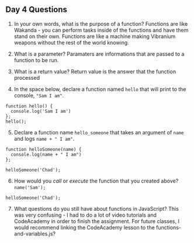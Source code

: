 ## Day 4 Questions

1. In your own words, what is the purpose of a function?
Functions are like Wakanda - you can perform tasks inside of the functions and have them stand on their own. Functions are like a machine making Vibranium weapons without the rest of the world knowing.

2. What is a parameter?
Paramaters are informations that are passed to a function to be run.

3. What is a return value?
Return value is the answer that the function processed

4. In the space below, declare a function named `hello` that will print to the console, `"Sam I am"`.
```
function hello() {
  console.log('Sam I am')
};
hello();
```
5. Declare a function name `hello_someone` that takes an argument of `name` and logs `name + " I am"`.
```
function helloSomeone(name) {
  console.log(name + " I am")
};

helloSomeone('Chad');

```

6. How would you _call_ or _execute_ the function that you created above?
`name('Sam');`

`helloSomeone('Chad');`

7. What questions do you still have about functions in JavaScript?
This was very confusing - I had to do a lot of video tutorials and CodeAcademy in order to finish the assignment. For future classes, I would recommend linking the CodeAcademy lesson to the functions-and-variables.js?
